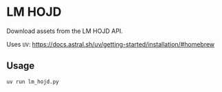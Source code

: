 # LM HOJD

Download assets from the LM HOJD API.

Uses `UV`: https://docs.astral.sh/uv/getting-started/installation/#homebrew

## Usage

```sh
uv run lm_hojd.py
```


